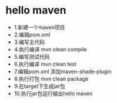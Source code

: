 # **hello maven** #
* 1.新建一个maven项目
* 2.编辑pom.xml 
* 3.编写主代码
* 4.执行编译 mvn clean compile
* 5.编写测试代码
* 6.执行编译 mvn clean test
* 7.编辑pom.xml 添加maven-shade-plugin
* 8.执行打包 mvn clean package
* 9.在target下生成jar包
* 10.执行jar包运行输出hello maven